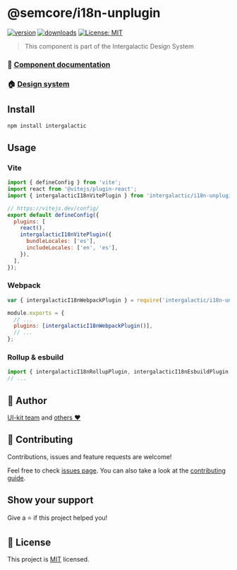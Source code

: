 # @semcore/i18n-unplugin

[![version](https://img.shields.io/npm/v/@semcore/i18n-unplugin.svg)](https://www.npmjs.com/@semcore/i18n-unplugin)
[![downloads](https://img.shields.io/npm/dt/@semcore/i18n-unplugin.svg)](https://www.npmjs.com/package/@semcore/i18n-unplugin)
[![License: MIT](https://img.shields.io/badge/License-MIT-green.svg)](https://github.com/semrush/intergalactic/blob/master/LICENSE)

> This component is part of the Intergalactic Design System

### 📖 [Component documentation](https://developer.semrush.com/intergalactic/utils/i18n/#locale-bundle-extracting)

### 🏠 [Design system](https://developer.semrush.com/intergalactic/)

## Install

```sh
npm install intergalactic
```

## Usage

### Vite

```js
import { defineConfig } from 'vite';
import react from '@vitejs/plugin-react';
import { intergalacticI18nVitePlugin } from 'intergalactic/i18n-unplugin';

// https://vitejs.dev/config/
export default defineConfig({
  plugins: [
    react(),
    intergalacticI18nVitePlugin({
      bundleLocales: ['es'],
      includeLocales: ['en', 'es'],
    }),
  ],
});
```

### Webpack

```js
var { intergalacticI18nWebpackPlugin } = require('intergalactic/i18n-unplugin');

module.exports = {
  // ...
  plugins: [intergalacticI18nWebpackPlugin()],
  // ...
};
```

### Rollup & esbuild

```js
import { intergalacticI18nRollupPlugin, intergalacticI18nEsbuildPlugin } from 'intergalactic/i18n-unplugin';
// ...
```

## 👤 Author

[UI-kit team](https://github.com/semrush/intergalactic/blob/master/MAINTAINERS) and [others ❤️](https://github.com/semrush/intergalactic/graphs/contributors)

## 🤝 Contributing

Contributions, issues and feature requests are welcome!

Feel free to check [issues page](https://github.com/semrush/intergalactic/issues). You can also take a look at the [contributing guide](https://github.com/semrush/intergalactic/blob/master/CONTRIBUTING.md).

## Show your support

Give a ⭐️ if this project helped you!

## 📝 License

This project is [MIT](https://github.com/semrush/intergalactic/blob/master/LICENSE) licensed.
